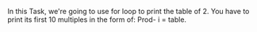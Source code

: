 In this Task, we're going to use for loop to print the table of 2.
You have to print its first 10 multiples in the form of: Prod- i = table.

